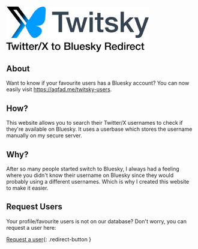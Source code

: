 <p align="left">
  <picture>
    <source
      width="380px"
      media="(prefers-color-scheme: dark)"
      srcset="https://raw.githubusercontent.com/AqFad2811/TwitSky/main/media/twitsky-logo-dark.svg"
    >
    <img
      width="380px"
      src="https://raw.githubusercontent.com/AqFad2811/TwitSky/main/media/twitsky-logo-light.svg"
      alt="TwitSky Logo"
    >
  </picture>
</p>

## About

Want to know if your favourite users has a Bluesky account? You can now easily visit https://aqfad.me/twitsky-users.

## How?

This website allows you to search their Twitter/X usernames to check if they're available on Bluesky. It uses a userbase which stores the username manually on my secure server.

## Why?

After so many people started switch to Bluesky, I always had a feeling where you didn't know their username on Bluesky since they would probably using a different usernames. Which is why I created this website to make it easier.

## Request Users

Your profile/favourite users is not on our database? Don't worry, you can request a user here:

[Request a user](https://aqfad.me/twitsky-users/request.html){: .redirect-button }

<style>
.redirect-button {
    display: inline-block;
    background-color: #029bff;
    color: white;
    text-align: center;
    padding: 0.75rem 1.5rem;
    border-radius: 25px;
    text-decoration: none;
    font-weight: bold;
    transition: background-color 0.2s;
    margin-top: 1rem;
}
.redirect-button:hover {
    background-color: #007acc;
}
@media (prefers-color-scheme: dark) {
    .redirect-button { background-color: #007acc; }
    .redirect-button:hover { background-color: #006bb3; }
}
</style>
